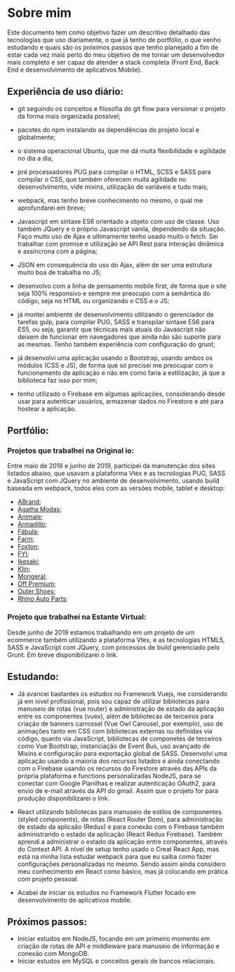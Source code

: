 # Sobre mim
Este documento tem como objetivo fazer um descritivo detalhado das tecnologias que uso diariamente, o que já tenho de portfólio, o que venho estudando e quais são os próximos passos que tenho planejado a fim de estar cada vez mais perto do meu objetivo de me tornar um desenvolvedor mais completo e ser capaz de atender a stack completa (Front End, Back End e desenvolvimento de aplicativos Mobile).

## Experiência de uso diário: 
  - git seguindo os conceitos e filosofia do git flow para versionar o projeto da forma mais organizada possível; 

  - pacotes do npm instalando as dependências do projeto local e globalmente; 

  - o sistema operacional Ubuntu, que me dá muita flexibilidade e agilidade no dia a dia; 

  - pré processadores PUG para compilar o HTML,  SCSS e SASS para compilar o CSS, que também oferecem muita agilidade no desenvolvimento, vide mixins, utilização de variáveis e tudo mais;

  - webpack, mas tenho breve conhecimento no mesmo, o qual me aprofundarei em breve;

  - Javascript em sintaxe ES6 orientado a objeto com uso de classe. Uso também JQuery e o próprio Javascript vanila, dependendo da situação. Faço muito uso de Ajax e ultimamente tenho usado muito o fetch. Sei trabalhar com promise e utilização se API Rest para interação dinâmica e assíncrona com a página;

  - JSON em consequência do uso do Ajax, além de ser uma estrutura muito boa de trabalha no JS;

  - desenvolvo com a linha de pensamento mobile first, de forma que o site seja 100% responsivo e sempre me preocupo com a semântica do código, seja no HTML ou organizando o CSS e o JS;

  - já montei ambiente de desenvolvimento utilizando o gerenciador de tarefas gulp, para compilar PUG, SASS e transpilar sintaxe ES6 para ES5, ou seja, garantir que técnicas mais atuais do Javascript não deixem de funcionar em navegadores que ainda não são suporte para as mesmas. Tenho também experiência com configuração do grunt;

  - já desenvolvi uma aplicação usando o Bootstrap, usando ambos os módulos (CSS e JS), de forma que só precisei me preocupar com o funcionamento da aplicação e não em como faria a estilização, já que a biblioteca faz isso por mim;

  - tenho utilizado o Firebase em algumas aplicações, considerando desde usar para autenticar usuários, armazenar dados no Firestore e até para hostear a aplicação.

## Portfólio:

### Projetos que trabalhei na Original io:
Entre maio de 2018 e junho de 2019, participei da manutenção dos sites listados abaixo, que usavam a plataforma Vtex e as tecnologias PUG, SASS e JavaScript com JQuery no ambiente de desenvolvimento, usando build baseada em webpack, todos eles com as versões mobile, tablet e desktop:
 - <a href="https://www.abrand.com.br" target="_blank">ABrand</a>;
 - <a href="https://www.agatha.com.br" target="_blank">Agatha Modas</a>;
 - <a href="https://www.animale.com.br" target="_blank">Animale</a>;
 - <a href="https://www.armadillo.com.br" target="_blank">Armadillo</a>;
 - <a href="https://www.afabula.com.br" target="_blank">Fábula</a>;
 - <a href="https://www.farmrio.com.br" target="_blank">Farm</a>;
 - <a href="https://www.foxtonbrasil.com.br" target="_blank">Foxton</a>;
 - <a href="https://www.fyistore.com.br" target="_blank">FYI</a>;
 - <a href="https://www.ikesaki.com.br" target="_blank">Ikesaki</a>;
 - <a href="https://www.klin.com.br" target="_blank">Klin</a>;
 - <a href="https://cluberedeconecta.redeconectasa.com.br" target="_blank">Mongeral</a>;
 - <a href="https://www.offpremium.com.br" target="_blank">Off Premium</a>;
 - <a href="https://www.outershoes.com.br" target="_blank">Outer Shoes</a>;
 - <a href="https://www.rhinoautoparts.com.br" target="_blank">Rhino Auto Parts</a>;
 
### Projeto que trabalhei na Estante Virtual:
Desde junho de 2019 estamos trabalhando em um projeto de um ecommerce também utilizando a plataforma Vtex, e as tecnologias HTML5, SASS e JavaScript com JQuery, com processos de build gerenciado pelo Grunt. Em breve disponibilizarei o link.

## Estudando:
  - Já avancei bastantes os estudos no Framework Vuejs, me considerando já em nível profissional, pois sou capaz de utilizar bibliotecas para manuseio de rotas (vue router) e administração de estado da aplicação entre os componentes (vuex), além de bibliotecas de terceiros para criação de banners carrossel (Vue Owl Carousel, por exemplo), uso de animações tanto em CSS com bibliotecas externas ou definidas via código, quanto via JavaScript, bibliotecas de componetes de terceiros como Vue Bootstrap, instanciação de Event Bus, uso avançado de Mixins e configuração para exportação global de SASS. Desenvolvi uma aplicação usando a maioria dos recursos listados e ainda conectando com o Firebase usando os recursos do Firestore através das APIs da própria plataforma e functions personalizadas NodeJS, para se conectar com Google Planilhas e realizar autenticação OAuth2, para envio de e-mail através da API do gmail. Assim que o projeto for para produção disponibilizarei o link.

  - React utilizando bibliotecas para manuseio de estilos de componentes (styled components), de rotas (React Router Dom), para administração de estado da aplicaão (Redux) e para conexão com o Firebase também administrando o estado da aplicação (React Redux Firebase). Também aprendi a administrar o estado da aplicação entre componentes, através do Context API. A nível de setup tenho usado o Creat React App, mas está na minha lista estudar webpack para que eu saiba como fazer configurações personalizadas no mesmo. Sendo assim ainda considero meu conhecimento em React como básico, mas já colocando em prática com projeto pessoal.

  - Acabei de iniciar os estudos no Framework Flutter focado em desenvolvimento de aplicativos mobile.

## Próximos passos:
- Iniciar estudos em NodeJS, focando em um primeiro momento em criação de rotas de API e middleware para manuseio de informação e conexão com MongoDB.
- Iniciar estudos em MySQL e conceitos gerais de bancos relacionais.
